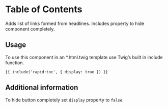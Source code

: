 # Table of Contents

Adds list of links formed from headlines. Includes property to hide component completely.

## Usage

To use this component in an *.html.twig template use Twig’s built in include function.

```
{{ include('rapid:toc', { display: true }) }}
```

## Additional information

To hide button completely set `display` property to `false`.
